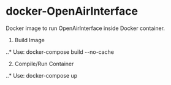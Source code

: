 # docker-OpenAirInterface

Docker image to run OpenAirInterface inside Docker container.

1. Build Image

..* Use: docker-compose build --no-cache

2. Compile/Run Container

..* Use: docker-compose up
